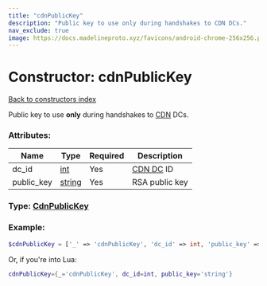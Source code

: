 ```yaml
---
title: "cdnPublicKey"
description: "Public key to use only during handshakes to CDN DCs."
nav_exclude: true
image: https://docs.madelineproto.xyz/favicons/android-chrome-256x256.png
---
```

# Constructor: cdnPublicKey  
[Back to constructors index](index.md)



Public key to use **only** during handshakes to [CDN](https://core.telegram.org/cdn) DCs.

### Attributes:

| Name     |    Type       | Required | Description |
|----------|---------------|----------|-------------|
|dc\_id|[int](../types/int.md) | Yes|[CDN DC](https://core.telegram.org/cdn) ID|
|public\_key|[string](../types/string.md) | Yes|RSA public key|



### Type: [CdnPublicKey](../types/CdnPublicKey.md)


### Example:

```php
$cdnPublicKey = ['_' => 'cdnPublicKey', 'dc_id' => int, 'public_key' => 'string'];
```  


Or, if you're into Lua:

```lua
cdnPublicKey={_='cdnPublicKey', dc_id=int, public_key='string'}

```


